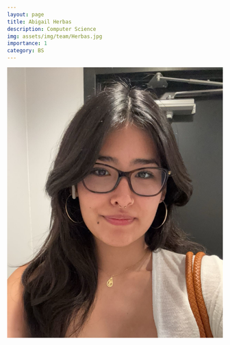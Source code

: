 ```yaml
---
layout: page
title: Abigail Herbas
description: Computer Science
img: assets/img/team/Herbas.jpg
importance: 1
category: BS
---
```


<div class="profile"> 
<img src="/assets/img/team/Herbas.jpg" class="img-fluid z-depth-1 rounded"/>
</div>

